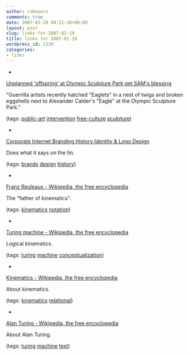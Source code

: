 ```yaml
---
author: robmyers
comments: true
date: 2007-02-20 08:21:18+00:00
layout: post
slug: links-for-2007-02-19
title: links for 2007-02-19
wordpress_id: 1230
categories:
- links
---
```


  

  *   


[Unplanned 'offspring' at Olympic Sculpture Park get SAM's blessing](http://seattlepi.nwsource.com/visualart/304004_olympic17.html)

  


"Guerrilla artists recently hatched "Eaglets" in a nest of twigs and broken eggshells next to Alexander Calder's "Eagle" at the Olympic Sculpture Park."

  


(tags: [public-art](http://del.icio.us/robmyers/public-art) [intervention](http://del.icio.us/robmyers/intervention) [free-culture](http://del.icio.us/robmyers/free-culture) [sculpture](http://del.icio.us/robmyers/sculpture))

  

  

  *   


[Corporate Internet Branding History Identity & Logo Design](http://www.historyofbranding.com/)

  


Does what it says on the tin.

  


(tags: [brands](http://del.icio.us/robmyers/brands) [design](http://del.icio.us/robmyers/design) [history](http://del.icio.us/robmyers/history))

  

  

  *   


[Franz Reuleaux - Wikipedia, the free encyclopedia](http://en.wikipedia.org/wiki/Franz_Reuleaux)

  


The "father of kinematics".

  


(tags: [kinematics](http://del.icio.us/robmyers/kinematics) [notation](http://del.icio.us/robmyers/notation))

  

  

  *   


[Turing machine - Wikipedia, the free encyclopedia](http://en.wikipedia.org/wiki/Turing_Machine)

  


Logical kinematics.

  


(tags: [turing](http://del.icio.us/robmyers/turing) [machine](http://del.icio.us/robmyers/machine) [conceptualization](http://del.icio.us/robmyers/conceptualization))

  

  

  *   


[Kinematics - Wikipedia, the free encyclopedia](http://en.wikipedia.org/wiki/Kinematics)

  


About kinematics.

  


(tags: [kinematics](http://del.icio.us/robmyers/kinematics) [relational](http://del.icio.us/robmyers/relational))

  

  

  *   


[Alan Turing - Wikipedia, the free encyclopedia](http://en.wikipedia.org/wiki/Alan_Turing)

  


About Alan Turing.

  


(tags: [turing](http://del.icio.us/robmyers/turing) [machine](http://del.icio.us/robmyers/machine) [test](http://del.icio.us/robmyers/test))

  

  
  


